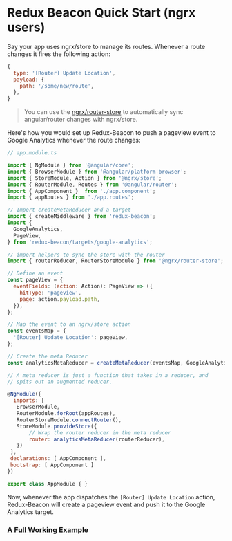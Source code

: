 # Redux Beacon Quick Start (ngrx users)

Say your app uses ngrx/store to manage its routes. Whenever a
route changes it fires the following action:

```js
{
  type: '[Router] Update Location',
  payload: {
    path: '/some/new/route',
  },
}
```

> You can use
> the [ngrx/router-store](https://github.com/ngrx/router-store) to
> automatically sync angular/router changes with ngrx/store.

Here's how you would set up Redux-Beacon to push a pageview event to
Google Analytics whenever the route changes:

```js
// app.module.ts

import { NgModule } from '@angular/core';
import { BrowserModule } from '@angular/platform-browser';
import { StoreModule, Action } from '@ngrx/store';
import { RouterModule, Routes } from '@angular/router';
import { AppComponent }  from './app.component';
import { appRoutes } from './app.routes';

// Import createMetaReducer and a target
import { createMiddleware } from 'redux-beacon';
import {
  GoogleAnalytics,
  PageView,
} from 'redux-beacon/targets/google-analytics';

// import helpers to sync the store with the router
import { routerReducer, RouterStoreModule } from '@ngrx/router-store';

// Define an event
const pageView = {
  eventFields: (action: Action): PageView => ({
    hitType: 'pageview',
    page: action.payload.path,
  }),
};

// Map the event to an ngrx/store action
const eventsMap = {
  '[Router] Update Location': pageView,
};

// Create the meta Reducer
const analyticsMetaReducer = createMetaReducer(eventsMap, GoogleAnalytics);

// A meta reducer is just a function that takes in a reducer, and
// spits out an augmented reducer.

@NgModule({
  imports: [
   BrowserModule,
   RouterModule.forRoot(appRoutes),
   RouterStoreModule.connectRouter(),
   StoreModule.provideStore({
       // Wrap the router reducer in the meta reducer
       router: analyticsMetaReducer(routerReducer),
   })
 ],
 declarations: [ AppComponent ],
 bootstrap: [ AppComponent ]
})

export class AppModule { }
```

Now, whenever the app dispatches the `[Router] Update Location` action,
Redux-Beacon will create a pageview event and push it to the Google
Analytics target.

### [A Full Working Example](https://github.com/rangle/redux-beacon/tree/master/examples/google-analytics-ngrx)
